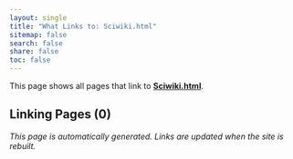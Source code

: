 ```yaml
---
layout: single
title: "What Links to: Sciwiki.html"
sitemap: false
search: false
share: false
toc: false
---
```


This page shows all pages that link to **[Sciwiki.html](/https:/centernet.fredhutch.org/cn/u/sciwiki.html)**.

## Linking Pages (0)


*This page is automatically generated. Links are updated when the site is rebuilt.*
